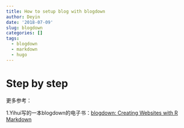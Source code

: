 ```yaml
---
title: How to setup blog with blogdown
author: Deyin
date: '2018-07-09'
slug: blogdown
categories: []
tags: 
  - blogdown
  - markdown
  - hugo
---
```


# Step by step  #



更多参考：

1.Yihui写的一本blogdown的电子书：[blogdown: Creating Websites with R Markdown](https://bookdown.org/yihui/blogdown/)